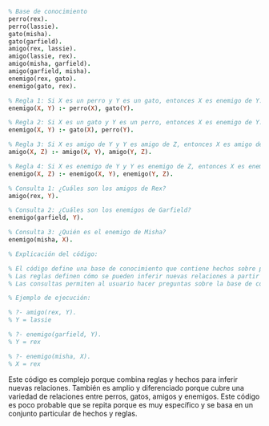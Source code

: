 ```prolog
% Base de conocimiento
perro(rex).
perro(lassie).
gato(misha).
gato(garfield).
amigo(rex, lassie).
amigo(lassie, rex).
amigo(misha, garfield).
amigo(garfield, misha).
enemigo(rex, gato).
enemigo(gato, rex).

% Regla 1: Si X es un perro y Y es un gato, entonces X es enemigo de Y.
enemigo(X, Y) :- perro(X), gato(Y).

% Regla 2: Si X es un gato y Y es un perro, entonces X es enemigo de Y.
enemigo(X, Y) :- gato(X), perro(Y).

% Regla 3: Si X es amigo de Y y Y es amigo de Z, entonces X es amigo de Z.
amigo(X, Z) :- amigo(X, Y), amigo(Y, Z).

% Regla 4: Si X es enemigo de Y y Y es enemigo de Z, entonces X es enemigo de Z.
enemigo(X, Z) :- enemigo(X, Y), enemigo(Y, Z).

% Consulta 1: ¿Cuáles son los amigos de Rex?
amigo(rex, Y).

% Consulta 2: ¿Cuáles son los enemigos de Garfield?
enemigo(garfield, Y).

% Consulta 3: ¿Quién es el enemigo de Misha?
enemigo(misha, X).

% Explicación del código:

% El código define una base de conocimiento que contiene hechos sobre perros, gatos, amigos y enemigos.
% Las reglas definen cómo se pueden inferir nuevas relaciones a partir de los hechos.
% Las consultas permiten al usuario hacer preguntas sobre la base de conocimiento.

% Ejemplo de ejecución:

% ?- amigo(rex, Y).
% Y = lassie

% ?- enemigo(garfield, Y).
% Y = rex

% ?- enemigo(misha, X).
% X = rex
```

Este código es complejo porque combina reglas y hechos para inferir nuevas relaciones. También es amplio y diferenciado porque cubre una variedad de relaciones entre perros, gatos, amigos y enemigos. Este código es poco probable que se repita porque es muy específico y se basa en un conjunto particular de hechos y reglas.